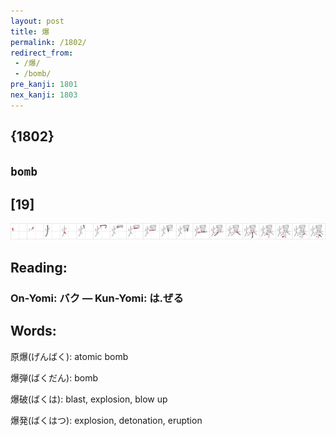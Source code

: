 ```yaml
---
layout: post
title: 爆
permalink: /1802/
redirect_from:
 - /爆/
 - /bomb/
pre_kanji: 1801
nex_kanji: 1803
---
```


## {1802}

## `bomb`

## [19]

<div class="stroke"><img src="../images/E78886.png" /></div>

## Reading:

### On-Yomi: バク &mdash; Kun-Yomi: は.ぜる

## Words:

原爆(げんばく): atomic bomb

爆弾(ばくだん): bomb

爆破(ばくは): blast, explosion, blow up

爆発(ばくはつ): explosion, detonation, eruption
